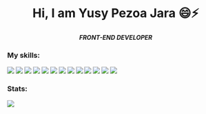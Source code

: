   <h1 align="center">Hi, I am Yusy Pezoa Jara 😄⚡ </h1>
  <h5 align="center">FRONT-END DEVELOPER</h5>
<h3> My skills: </h3>
  <div style="display: inline-block;">
    <img src="https://img.icons8.com/color/50/000000/javascript--v1.png"/>
    <img src="https://img.icons8.com/color/50/000000/angularjs.png"/>
    <img src="https://img.icons8.com/officel/50/000000/react.png"/>
    <img src="https://img.icons8.com/color/50/000000/typescript.png"/>
    <img src="https://img.icons8.com/color/50/000000/html-5--v1.png"/>
    <img src="https://img.icons8.com/color/50/000000/css3.png"/>
    <img src="https://img.icons8.com/color/50/000000/sass.png"/>
    <img src="https://img.icons8.com/color/50/000000/bootstrap.png"/>
    <img src="https://img.icons8.com/color/50/000000/visual-studio-code-2019.png"/>
    <img src="https://img.icons8.com/color/50/000000/git.png"/>
    <img src="https://img.icons8.com/color/50/000000/jira.png"/>
    <img src="https://img.icons8.com/dusk/50/000000/postman-api.png"/>
    <img src="https://img.icons8.com/color/50/000000/adobe-photoshop--v1.png"/>
  </div>

  <h3> Stats: </h3>
  <div style="display: inline-block;">
    <img align="center" src="https://github-readme-stats.vercel.app/api?username=ypezoa&theme=tokyonight&show_icons=true" />
  </div>
<!--
**YPEZOA/ypezoa** is a ✨ _special_ ✨ repository because its `README.md` (this file) appears on your GitHub profile.

Here are some ideas to get you started:

- 🔭 I’m currently working on ...
  <a href="https://github.com/ypezoa/github-readme-stats">
    <img align="center" src="https://github-readme-stats.vercel.app/api/pin/?username=ypezoa&repo=github-readme-stats" />
  </a>
  <a href="https://github.com/ypezoa/convoychat">
    <img align="center" src="https://github-readme-stats.vercel.app/api/pin/?username=ypezoa&repo=convoychat" />
  </a>
- 🌱 I’m currently learning ...
- 👯 I’m looking to collaborate on ...
- 🤔 I’m looking for help with ...
- 💬 Ask me about ...
- 📫 How to reach me: ...
- 😄 Pronouns: ...
- ⚡ Fun fact: ...
-->
